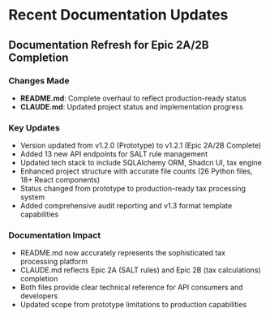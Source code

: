 # Recent Documentation Updates

## Documentation Refresh for Epic 2A/2B Completion

### Changes Made
- **README.md**: Complete overhaul to reflect production-ready status
- **CLAUDE.md**: Updated project status and implementation progress

### Key Updates
- Version updated from v1.2.0 (Prototype) to v1.2.1 (Epic 2A/2B Complete)
- Added 13 new API endpoints for SALT rule management
- Updated tech stack to include SQLAlchemy ORM, Shadcn UI, tax engine
- Enhanced project structure with accurate file counts (26 Python files, 18+ React components)
- Status changed from prototype to production-ready tax processing system
- Added comprehensive audit reporting and v1.3 format template capabilities

### Documentation Impact
- README.md now accurately represents the sophisticated tax processing platform
- CLAUDE.md reflects Epic 2A (SALT rules) and Epic 2B (tax calculations) completion
- Both files provide clear technical reference for API consumers and developers
- Updated scope from prototype limitations to production capabilities